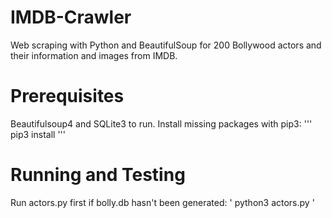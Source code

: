 # IMDB-Crawler
Web scraping with Python and BeautifulSoup for 200 Bollywood actors and their information and images from IMDB.

# Prerequisites
Beautifulsoup4 and SQLite3 to run.
Install missing packages with pip3:
'''
pip3 install <package-name>
'''
# Running and Testing
Run actors.py first if bolly.db hasn't been generated:
' python3 actors.py '

